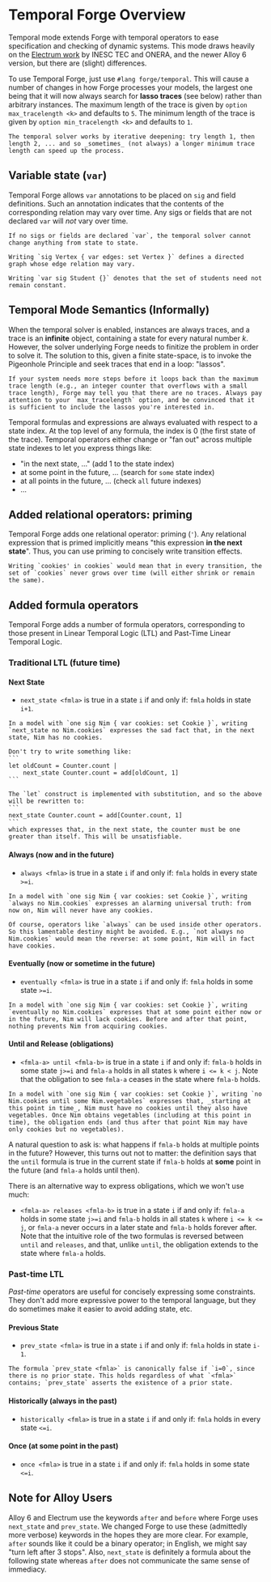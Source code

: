 # Temporal Forge Overview

Temporal mode extends Forge with temporal operators to ease specification and checking of dynamic systems. This mode draws heavily on the [Electrum work](http://haslab.github.io/Electrum/) by INESC TEC and ONERA, and the newer Alloy 6 version, but there are (slight) differences.

To use Temporal Forge, just use `#lang forge/temporal`. This will cause a number of changes in how Forge processes your models, the largest one being that it will now always search for **lasso traces** (see below) rather than arbitrary instances. The maximum length of the trace is given by `option max_tracelength <k>` and defaults to `5`. The minimum length of the trace is given by `option min_tracelength <k>` and defaults to `1`. 

~~~admonish info title="Using Minimum Trace Length"
The temporal solver works by iterative deepening: try length 1, then length 2, ... and so _sometimes_ (not always) a longer minimum trace length can speed up the process.
~~~

## Variable state (`var`)

Temporal Forge allows `var` annotations to be placed on `sig` and field definitions. Such an annotation indicates that the contents of the corresponding relation may vary over time. Any sigs or fields that are not declared `var` will _not_ vary over time.

~~~admonish warning title="Importance of `var`"
If no sigs or fields are declared `var`, the temporal solver cannot change anything from state to state.
~~~

~~~admonish example title="`var` declarations"
Writing `sig Vertex { var edges: set Vertex }` defines a directed graph whose edge relation may vary. 

Writing `var sig Student {}` denotes that the set of students need not remain constant.
~~~

## Temporal Mode Semantics (Informally)

When the temporal solver is enabled, instances are always traces, and a trace is an **infinite** object, containing a state for every natural number $k$. However, the solver underlying Forge needs to finitize the problem in order to solve it. The solution to this, given a finite state-space, is to invoke the Pigeonhole Principle and seek traces that end in a loop: "lassos".

~~~admonish warning title="Lassos must loop back!"
If your system needs more steps before it loops back than the maximum trace length (e.g., an integer counter that overflows with a small trace length), Forge may tell you that there are no traces. Always pay attention to your `max_tracelength` option, and be convinced that it is sufficient to include the lassos you're interested in.
~~~

Temporal formulas and expressions are always evaluated with respect to a state index. At the top level of any formula, the index is $0$ (the first state of the trace). Temporal operators either change or "fan out" across multiple state indexes to let you express things like:
* "in the next state, ..." (add 1 to the state index)
* at some point in the future, ... (search for `some` state index)
* at all points in the future, ... (check `all` future indexes)
* ...

## Added relational operators: priming

Temporal Forge adds one relational operator: priming (`'`). Any relational expression that is primed implicitly means "this expression **in the next state**". Thus, you can use priming to concisely write transition effects. 

~~~admonish example title="Priming"
Writing `cookies' in cookies` would mean that in every transition, the set of `cookies` never grows over time (will either shrink or remain the same).
~~~

## Added formula operators

Temporal Forge adds a number of formula operators, corresponding to those present in Linear Temporal Logic (LTL) and Past-Time Linear Temporal Logic.

### Traditional LTL (future time)

#### Next State

- `next_state <fmla>` is true in a state `i` if and only if: `fmla` holds in state `i+1`.

~~~admonish example title="next_state"
In a model with `one sig Nim { var cookies: set Cookie }`, writing `next_state no Nim.cookies` expresses the sad fact that, in the next state, Nim has no cookies.
~~~

~~~admonish warning title="Let and temporal operators" 
Don't try to write something like:
```
let oldCount = Counter.count | 
    next_state Counter.count = add[oldCount, 1]
```

The `let` construct is implemented with substitution, and so the above will be rewritten to:
```
next_state Counter.count = add[Counter.count, 1]
```
which expresses that, in the next state, the counter must be one greater than itself. This will be unsatisfiable.
~~~

#### Always (now and in the future)

- `always <fmla>` is true in a state `i` if and only if: `fmla` holds in every state `>=i`.

~~~admonish example title="always"
In a model with `one sig Nim { var cookies: set Cookie }`, writing `always no Nim.cookies` expresses an alarming universal truth: from now on, Nim will never have any cookies.

Of course, operators like `always` can be used inside other operators. So this lamentable destiny might be avoided. E.g., `not always no Nim.cookies` would mean the reverse: at some point, Nim will in fact have cookies.
~~~

#### Eventually (now or sometime in the future)

- `eventually <fmla>` is true in a state `i` if and only if: `fmla` holds in some state `>=i`.

~~~admonish example title="eventually"
In a model with `one sig Nim { var cookies: set Cookie }`, writing `eventually no Nim.cookies` expresses that at some point either now or in the future, Nim will lack cookies. Before and after that point, nothing prevents Nim from acquiring cookies.
~~~

#### Until and Release (obligations)

- `<fmla-a> until <fmla-b>` is true in a state `i` if and only if: `fmla-b` holds in some state `j>=i` and `fmla-a` holds in all states `k` where `i <= k < j`. Note that the obligation to see `fmla-a` ceases in the state where `fmla-b` holds.

~~~admonish example title="until"
In a model with `one sig Nim { var cookies: set Cookie }`, writing `no Nim.cookies until some Nim.vegetables` expresses that, _starting at this point in time_, Nim must have no cookies until they also have vegetables. Once Nim obtains vegetables (including at this point in time), the obligation ends (and thus after that point Nim may have only cookies but no vegetables).
~~~

A natural question to ask is: what happens if `fmla-b` holds at multiple points in the future? However, this turns out not to matter: the definition says that the `until` formula is true in the current state if `fmla-b` holds at **some** point in the future (and `fmla-a` holds until then).

There is an alternative way to express obligations, which we won't use much:

- `<fmla-a> releases <fmla-b>` is true in a state `i` if and only if: `fmla-a` holds in some state `j>=i` and `fmla-b` holds in all states `k` where `i <= k <= j`, or `fmla-a` never occurs in a later state and `fmla-b` holds forever after. Note that the intuitive role of the two formulas is reversed between `until` and `releases`, and that, unlike `until`, the obligation extends to the state where `fmla-a` holds.

### Past-time LTL 

_Past-time_ operators are useful for concisely expressing some constraints. They don't add more expressive power to the temporal language, but they do sometimes make it easier to avoid adding state, etc.

#### Previous State

- `prev_state <fmla>` is true in a state `i` if and only if: `fmla` holds in state `i-1`. 

~~~admonish warning title="There is nothing before the first state"
The formula `prev_state <fmla>` is canonically false if `i=0`, since there is no prior state. This holds regardless of what `<fmla>` contains; `prev_state` asserts the existence of a prior state.
~~~

#### Historically (always in the past)

- `historically <fmla>` is true in a state `i` if and only if: `fmla` holds in every state `<=i`.

#### Once (at some point in the past)

- `once <fmla>` is true in a state `i` if and only if: `fmla` holds in some state `<=i`.

## Note for Alloy Users

Alloy 6 and Electrum use the keywords `after` and `before` where Forge uses `next_state` and `prev_state`. We changed Forge to use these (admittedly more verbose) keywords in the hopes they are more clear. For example, `after` sounds like it could be a binary operator; in English, we might say "turn left after 3 stops". Also, `next_state` is definitely a formula about the following state whereas `after` does not communicate the same sense of immediacy.
